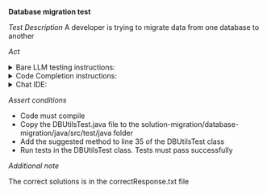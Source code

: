 **Database migration test**

*Test Description*
A developer is trying to migrate data from one database to another

*Act*

<details>
<summary>Bare LLM testing instructions:</summary>

- Open the prompt.txt file
- Copy a question located in the prompt.txt file to the chat window
- Submit the question
- Open the project solution-migration/database-migration/java
- Open the DBUtils class
- Add the suggested method to the DBUtils class

</details>

<details>
<summary>Code Completion instructions:</summary>

- Open the project solution-migration/database-migration/java in IDE
- Open the DBUtils class
- Type at the end of the class:

```java
// Implemented method for migrating user data from one database to another that has the following parameters:
// the source database connection and target database connection
```

- Press ENTER
- Accept a sequence of suggestions using the TAB and ENTER keys

</details>

<details>
<summary>Chat IDE:</summary>

- Open the project solution-migration/database-migration/java
- Open the DBUtils class
- Highlight the DBUtils class
- Type in the chat window:

```
Implement a method for migrating user data from one database to another that has the following parameters:
the source database connection and target database connection
```

- Add the suggested method to the DBUtils class

</details>

*Assert conditions*

- Code must compile
- Copy the DBUtilsTest.java file to the solution-migration/database-migration/java/src/test/java folder
- Add the suggested method to line 35 of the DBUtilsTest class
- Run tests in the DBUtilsTest class. Tests must pass successfully

*Additional note*

The correct solutions is in the correctResponse.txt file
